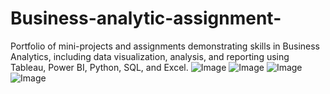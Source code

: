 # Business-analytic-assignment-
Portfolio of mini-projects and assignments demonstrating skills in Business Analytics, including data visualization, analysis, and reporting using Tableau, Power BI, Python, SQL, and Excel.
![Image](https://github.com/user-attachments/assets/f3ce0710-610c-47b8-b299-96eb597a3249)
![Image](https://github.com/user-attachments/assets/8b1f8a25-f5d5-4511-9342-c31978524554)
![Image](https://github.com/user-attachments/assets/8c3815bb-1b6b-4601-9a9b-c5c4adf1bf77)
![Image](https://github.com/user-attachments/assets/0cf7d3dd-88f9-4fc0-843e-378f7422dc24)
